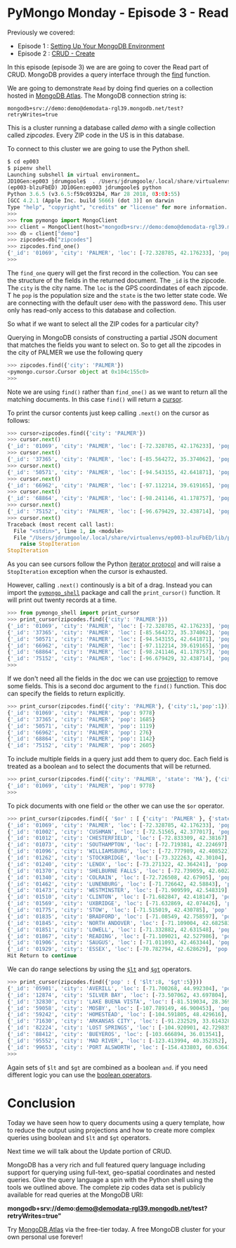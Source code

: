 # PyMongo Monday - Episode 3 - Read

Previously we covered:
 * Episode 1 : [Setting Up Your MongoDB Environment](https://github.com/jdrumgoole/PyMongo-Monday/blob/master/ep001-SettingUpYourPyMongoEnvironment.md)
 * Episode 2 : [CRUD - Create](https://github.com/jdrumgoole/PyMongo-Monday/blob/master/ep002-PyMongo-Create.md)
 
In this episode (episode 3) we are are going to cover
the Read part of CRUD. MongoDB provides a query interface
through the [find](http://api.mongodb.com/python/current/api/pymongo/collection.html#pymongo.collection.Collection.find) 
function.

We are going to demonstrate `Read` by doing find queries on a collection
hosted in [MongoDB Atlas](https://www.mongodb.com/cloud/atlas). The MongoDB 
connection string is:

`mongodb+srv://demo:demo@demodata-rgl39.mongodb.net/test?retryWrites=true`

This is a cluster running a database called *demo* with a single collection 
called *zipcodes*. Every ZIP code in the US is in this database.

To connect to this cluster we are going to use the Python shell.

```python
$ cd ep003
$ pipenv shell
Launching subshell in virtual environment…
JD10Gen:ep003 jdrumgoole$  . /Users/jdrumgoole/.local/share/virtualenvs/ep003-blzuFbED/bin/activate
(ep003-blzuFbED) JD10Gen:ep003 jdrumgoole$ python
Python 3.6.5 (v3.6.5:f59c0932b4, Mar 28 2018, 03:03:55)
[GCC 4.2.1 (Apple Inc. build 5666) (dot 3)] on darwin
Type "help", "copyright", "credits" or "license" for more information.
>>>
>>> from pymongo import MongoClient
>>> client = MongoClient(host="mongodb+srv://demo:demo@demodata-rgl39.mongodb.net/test?retryWrites=true")
>>> db = client["demo"]
>>> zipcodes=db["zipcodes"]
>>> zipcodes.find_one()
{'_id': '01069', 'city': 'PALMER', 'loc': [-72.328785, 42.176233], 'pop': 9778, 'state': 'MA'}
>>>
```

The `find_one` query will get the first record in the collection. You can see 
the structure of the fields in the returned document. The `_id` is the zipcode. 
The `city` is the city name. The `loc` is the GPS coordindates of each zipcode. T
he `pop` is the population size and the `state` is the two letter state code. 
We are connecting with the default user `demo` with the password `demo`. This
user only has read-only access to this database and collection.

So what if we want to select all the ZIP codes for a particular city?

Querying in MongoDB consists of constructing a partial
JSON document that matches the fields you want to select on. So to get
all the zipcodes in the city of PALMER we use the following query

```Python
>>> zipcodes.find({'city': 'PALMER'})
<pymongo.cursor.Cursor object at 0x104c155c0>
>>>
```

Note we are using `find()` rather than `find_one()` as we want to return
all the matching documents. In this case `find()` will return a 
[cursor](http://api.mongodb.com/python/current/api/pymongo/cursor.html). 

To print the cursor contents just keep calling `.next()` on the cursor 
as follows:

```python
>>> cursor=zipcodes.find({'city': 'PALMER'})
>>> cursor.next()
{'_id': '01069', 'city': 'PALMER', 'loc': [-72.328785, 42.176233], 'pop': 9778, 'state': 'MA'}
>>> cursor.next()
{'_id': '37365', 'city': 'PALMER', 'loc': [-85.564272, 35.374062], 'pop': 1685, 'state': 'TN'}
>>> cursor.next()
{'_id': '50571', 'city': 'PALMER', 'loc': [-94.543155, 42.641871], 'pop': 1119, 'state': 'IA'}
>>> cursor.next()
{'_id': '66962', 'city': 'PALMER', 'loc': [-97.112214, 39.619165], 'pop': 276, 'state': 'KS'}
>>> cursor.next()
{'_id': '68864', 'city': 'PALMER', 'loc': [-98.241146, 41.178757], 'pop': 1142, 'state': 'NE'}
>>> cursor.next()
{'_id': '75152', 'city': 'PALMER', 'loc': [-96.679429, 32.438714], 'pop': 2605, 'state': 'TX'}
>>> cursor.next()
Traceback (most recent call last):
  File "<stdin>", line 1, in <module>
  File "/Users/jdrumgoole/.local/share/virtualenvs/ep003-blzuFbED/lib/python3.6/site-packages/pymongo/cursor.py", line 1197, in next
    raise StopIteration
StopIteration
```

As you can see cursors follow the Python [iterator protocol](https://wiki.python.org/moin/Iterator) 
and will raise a `StopIteration` exception when the cursor is exhausted. 

However, calling `.next()` continously is a bit of a drag. Instead you can 
import the [`pymongo_shell`](https://github.com/jdrumgoole/PyMongo-Monday/blob/master/ep003/pymongo_shell.py) 
package and call the `print_cursor()` function. It will print out twenty 
records at a time.

```python
>>> from pymongo_shell import print_cursor
>>> print_cursor(zipcodes.find({'city': 'PALMER'}))
{'_id': '01069', 'city': 'PALMER', 'loc': [-72.328785, 42.176233], 'pop': 9778, 'state': 'MA'}
{'_id': '37365', 'city': 'PALMER', 'loc': [-85.564272, 35.374062], 'pop': 1685, 'state': 'TN'}
{'_id': '50571', 'city': 'PALMER', 'loc': [-94.543155, 42.641871], 'pop': 1119, 'state': 'IA'}
{'_id': '66962', 'city': 'PALMER', 'loc': [-97.112214, 39.619165], 'pop': 276, 'state': 'KS'}
{'_id': '68864', 'city': 'PALMER', 'loc': [-98.241146, 41.178757], 'pop': 1142, 'state': 'NE'}
{'_id': '75152', 'city': 'PALMER', 'loc': [-96.679429, 32.438714], 'pop': 2605, 'state': 'TX'}
>>>
```
If we don't need all the fields in the doc we can use 
[projection](https://docs.mongodb.com/v3.2/tutorial/project-fields-from-query-results/) 
to remove some fields. This is a second doc argument to the `find()` function. 
This doc can specify the fields to return explicitly.

```python
>>> print_cursor(zipcodes.find({'city': 'PALMER'}, {'city':1,'pop':1}))
{'_id': '01069', 'city': 'PALMER', 'pop': 9778}
{'_id': '37365', 'city': 'PALMER', 'pop': 1685}
{'_id': '50571', 'city': 'PALMER', 'pop': 1119}
{'_id': '66962', 'city': 'PALMER', 'pop': 276}
{'_id': '68864', 'city': 'PALMER', 'pop': 1142}
{'_id': '75152', 'city': 'PALMER', 'pop': 2605}
```

To include multiple fields in a query just add them to query doc. Each field is
treated as a boolean `and` to select the documents that will be returned. 


```python
>>> print_cursor(zipcodes.find({'city': 'PALMER', 'state': 'MA'}, {'city':1,'pop':1}))
{'_id': '01069', 'city': 'PALMER', 'pop': 9778}
>>>
```

To pick documents with one field `or` the other we can use the `$or` operator.

```python
>>> print_cursor(zipcodes.find({ '$or' : [ {'city': 'PALMER' }, {'state': 'MA'}]}))
{'_id': '01069', 'city': 'PALMER', 'loc': [-72.328785, 42.176233], 'pop': 9778, 'state': 'MA'}
{'_id': '01002', 'city': 'CUSHMAN', 'loc': [-72.51565, 42.377017], 'pop': 36963, 'state': 'MA'}
{'_id': '01012', 'city': 'CHESTERFIELD', 'loc': [-72.833309, 42.38167], 'pop': 177, 'state': 'MA'}
{'_id': '01073', 'city': 'SOUTHAMPTON', 'loc': [-72.719381, 42.224697], 'pop': 4478, 'state': 'MA'}
{'_id': '01096', 'city': 'WILLIAMSBURG', 'loc': [-72.777989, 42.408522], 'pop': 2295, 'state': 'MA'}
{'_id': '01262', 'city': 'STOCKBRIDGE', 'loc': [-73.322263, 42.30104], 'pop': 2200, 'state': 'MA'}
{'_id': '01240', 'city': 'LENOX', 'loc': [-73.271322, 42.364241], 'pop': 5001, 'state': 'MA'}
{'_id': '01370', 'city': 'SHELBURNE FALLS', 'loc': [-72.739059, 42.602203], 'pop': 4525, 'state': 'MA'}
{'_id': '01340', 'city': 'COLRAIN', 'loc': [-72.726508, 42.67905], 'pop': 2050, 'state': 'MA'}
{'_id': '01462', 'city': 'LUNENBURG', 'loc': [-71.726642, 42.58843], 'pop': 9117, 'state': 'MA'}
{'_id': '01473', 'city': 'WESTMINSTER', 'loc': [-71.909599, 42.548319], 'pop': 6191, 'state': 'MA'}
{'_id': '01510', 'city': 'CLINTON', 'loc': [-71.682847, 42.418147], 'pop': 13269, 'state': 'MA'}
{'_id': '01569', 'city': 'UXBRIDGE', 'loc': [-71.632869, 42.074426], 'pop': 10364, 'state': 'MA'}
{'_id': '01775', 'city': 'STOW', 'loc': [-71.515019, 42.430785], 'pop': 5328, 'state': 'MA'}
{'_id': '01835', 'city': 'BRADFORD', 'loc': [-71.08549, 42.758597], 'pop': 12078, 'state': 'MA'}
{'_id': '01845', 'city': 'NORTH ANDOVER', 'loc': [-71.109004, 42.682583], 'pop': 22792, 'state': 'MA'}
{'_id': '01851', 'city': 'LOWELL', 'loc': [-71.332882, 42.631548], 'pop': 28154, 'state': 'MA'}
{'_id': '01867', 'city': 'READING', 'loc': [-71.109021, 42.527986], 'pop': 22539, 'state': 'MA'}
{'_id': '01906', 'city': 'SAUGUS', 'loc': [-71.011093, 42.463344], 'pop': 25487, 'state': 'MA'}
{'_id': '01929', 'city': 'ESSEX', 'loc': [-70.782794, 42.628629], 'pop': 3260, 'state': 'MA'}
Hit Return to continue
```
We can do range selections by using the [`$lt`](https://docs.mongodb.com/manual/reference/operator/query/lt/#op._S_lt)
and [`$gt`](https://docs.mongodb.com/manual/reference/operator/query/gt/)
operators.

```python
>>> print_cursor(zipcodes.find({'pop' : { '$lt':8, '$gt':5}}))
{'_id': '05901', 'city': 'AVERILL', 'loc': [-71.700268, 44.992304], 'pop': 7, 'state': 'VT'}
{'_id': '12874', 'city': 'SILVER BAY', 'loc': [-73.507062, 43.697804], 'pop': 7, 'state': 'NY'}
{'_id': '32830', 'city': 'LAKE BUENA VISTA', 'loc': [-81.519034, 28.369378], 'pop': 6, 'state': 'FL'}
{'_id': '59058', 'city': 'MOSBY', 'loc': [-107.789149, 46.900453], 'pop': 7, 'state': 'MT'}
{'_id': '59242', 'city': 'HOMESTEAD', 'loc': [-104.591805, 48.429616], 'pop': 7, 'state': 'MT'}
{'_id': '71630', 'city': 'ARKANSAS CITY', 'loc': [-91.232529, 33.614328], 'pop': 7, 'state': 'AR'}
{'_id': '82224', 'city': 'LOST SPRINGS', 'loc': [-104.920901, 42.729835], 'pop': 6, 'state': 'WY'}
{'_id': '88412', 'city': 'BUEYEROS', 'loc': [-103.666894, 36.013541], 'pop': 7, 'state': 'NM'}
{'_id': '95552', 'city': 'MAD RIVER', 'loc': [-123.413994, 40.352352], 'pop': 6, 'state': 'CA'}
{'_id': '99653', 'city': 'PORT ALSWORTH', 'loc': [-154.433803, 60.636416], 'pop': 7, 'state': 'AK'}
>>>
```

Again sets of `$lt` and `$gt` are combined as a boolean `and`. if you
need different logic you can use the [boolean operators](https://docs.mongodb.com/manual/reference/operator/query-logical/).

# Conclusion

Today we have seen how to query documents using a query template, how to reduce
the output using projections and how to create more complex queries using 
boolean and `$lt` and `$gt` operators.

Next time we will talk about the Update portion of CRUD.

MongoDB has a very rich and full featured query language including support 
for querying using full-text, geo-spatial coordinates and nested queries. 
Give the query language a spin with the Python shell using the tools we 
outlined above. The complete zip codes data set is publicly available for read 
queries at the MongoDB URI:

**mongodb+srv://demo:demo@demodata-rgl39.mongodb.net/test?retryWrites=true"**

Try [MongoDB Atlas](https://www.mongodb.com/cloud/atlas) via the free-tier 
today. A free MongoDB cluster for your own personal use forever!
 

